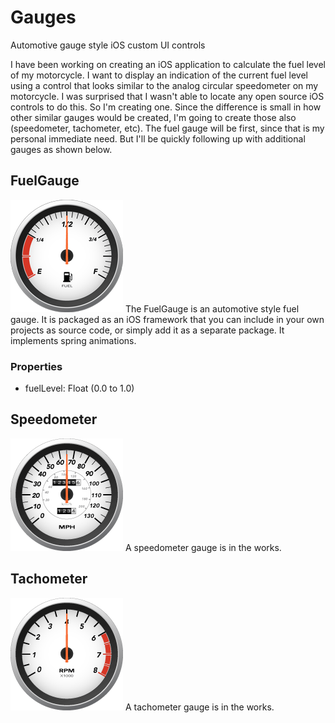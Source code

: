 # Gauges
Automotive gauge style iOS custom UI controls

I have been working on creating an iOS application to calculate
the fuel level of my motorcycle. I want to display an indication
of the current fuel level using a control that looks similar to
the analog circular speedometer on my motorcycle. 
I was surprised that I wasn't able to locate
any open source iOS controls to do this. 
So I'm creating one. 
Since the difference is small in how other similar gauges 
would be created, I'm going to create those also 
(speedometer, tachometer, etc).
The fuel gauge will be first, since that is my personal
immediate need. But I'll be quickly following up with additional
gauges as shown below.


## FuelGauge

![Image of fuel gauge](/assets/FuelGauge180.png)
The FuelGauge is an automotive style fuel gauge.
It is packaged as an iOS framework that you can include in your
own projects as source code, or simply add it as a separate package.
It implements spring animations.

### Properties

* fuelLevel: Float (0.0 to 1.0)


## Speedometer

![Image of speedometer gauge](/assets/Speedometer180.png)
A speedometer gauge is in the works.

## Tachometer

![Image of tachometer gauge](/assets/Tachometer180.png)
A tachometer gauge is in the works.

